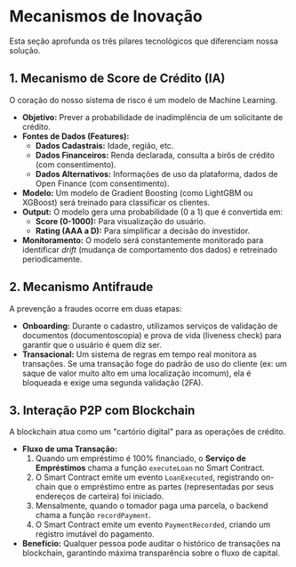 # Mecanismos de Inovação

Esta seção aprofunda os três pilares tecnológicos que diferenciam nossa solução.

## 1. Mecanismo de Score de Crédito (IA)

O coração do nosso sistema de risco é um modelo de Machine Learning.

-   **Objetivo:** Prever a probabilidade de inadimplência de um solicitante de crédito.
-   **Fontes de Dados (Features):**
    -   **Dados Cadastrais:** Idade, região, etc.
    -   **Dados Financeiros:** Renda declarada, consulta a birôs de crédito (com consentimento).
    -   **Dados Alternativos:** Informações de uso da plataforma, dados de Open Finance (com consentimento).
-   **Modelo:** Um modelo de Gradient Boosting (como LightGBM ou XGBoost) será treinado para classificar os clientes.
-   **Output:** O modelo gera uma probabilidade (0 a 1) que é convertida em:
    -   **Score (0-1000):** Para visualização do usuário.
    -   **Rating (AAA a D):** Para simplificar a decisão do investidor.
-   **Monitoramento:** O modelo será constantemente monitorado para identificar *drift* (mudança de comportamento dos dados) e retreinado periodicamente.

## 2. Mecanismo Antifraude

A prevenção a fraudes ocorre em duas etapas:

-   **Onboarding:** Durante o cadastro, utilizamos serviços de validação de documentos (documentoscopia) e prova de vida (liveness check) para garantir que o usuário é quem diz ser.
-   **Transacional:** Um sistema de regras em tempo real monitora as transações. Se uma transação foge do padrão de uso do cliente (ex: um saque de valor muito alto em uma localização incomum), ela é bloqueada e exige uma segunda validação (2FA).

## 3. Interação P2P com Blockchain

A blockchain atua como um "cartório digital" para as operações de crédito.

-   **Fluxo de uma Transação:**
    1.  Quando um empréstimo é 100% financiado, o **Serviço de Empréstimos** chama a função `executeLoan` no Smart Contract.
    2.  O Smart Contract emite um evento `LoanExecuted`, registrando on-chain que o empréstimo entre as partes (representadas por seus endereços de carteira) foi iniciado.
    3.  Mensalmente, quando o tomador paga uma parcela, o backend chama a função `recordPayment`.
    4.  O Smart Contract emite um evento `PaymentRecorded`, criando um registro imutável do pagamento.
-   **Benefício:** Qualquer pessoa pode auditar o histórico de transações na blockchain, garantindo máxima transparência sobre o fluxo de capital.